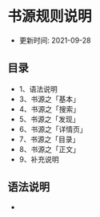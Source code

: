 # 书源规则说明
* 更新时间: 2021-09-28

## 目录
* 1、语法说明
* 3、书源之「基本」
* 4、书源之「搜索」
* 5、书源之「发现」
* 6、书源之「详情页」
* 7、书源之「目录」
* 8、书源之「正文」
* 9、补充说明

## 语法说明
* 
